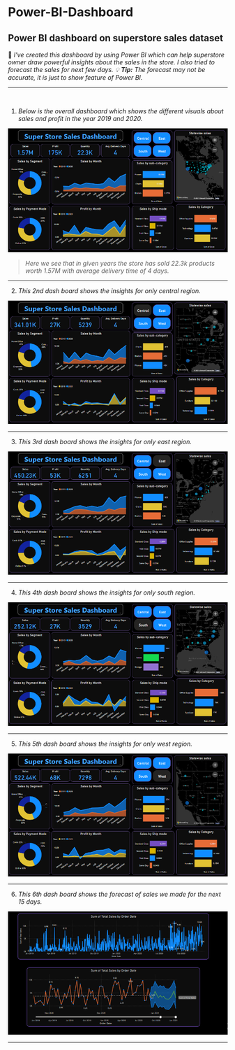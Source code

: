 # Power-BI-Dashboard
## Power BI dashboard on superstore sales dataset
 
📝 _I've created this dashboard by using Power BI which can help superstore owner draw powerful insights about the sales in the store. I also tried to forecast the sales for next few days. 💡 **Tip:** The forecast may not be accurate, it is just to show feature of Power BI._

---
<br>

1. *Below is the overall dashboard which shows the different visuals about sales and profit in the year 2019 and 2020.*

![](image1.png)


>  _Here we see that in given years the store has sold 22.3k products worth 1.57M with average delivery time of 4 days._

---

2. *This 2nd dash board shows the insights for only central region.*

![](image5.png)

---

3. *This 3rd dash board shows the insights for only east region.*

![](image4.png)

---

4. *This 4th dash board shows the insights for only south region.*

![](image3.png)

---

5. *This 5th dash board shows the insights for only west region.*

![](image2.png)

---

6. *This 6th dash board shows the forecast of sales we made for the next 15 days.*

![](imagef.png)

---
